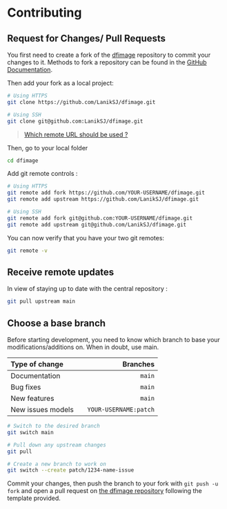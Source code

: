 # Contributing

## Request for Changes/ Pull Requests
You first need to create a fork of the [dfimage](https://github.com/Laniksj/dfimage/) repository to commit your changes to it. Methods to fork a repository can be found in the [GitHub Documentation](https://docs.github.com/en/get-started/quickstart/fork-a-repo).

Then add your fork as a local project:

```sh
# Using HTTPS
git clone https://github.com/LanikSJ/dfimage.git

# Using SSH
git clone git@github.com:LanikSJ/dfimage.git
```

> [Which remote URL should be used ?](https://docs.github.com/en/get-started/getting-started-with-git/about-remote-repositories)

Then, go to your local folder

```sh
cd dfimage
```

Add git remote controls :

```sh
# Using HTTPS
git remote add fork https://github.com/YOUR-USERNAME/dfimage.git
git remote add upstream https://github.com/LanikSJ/dfimage.git

# Using SSH
git remote add fork git@github.com:YOUR-USERNAME/dfimage.git
git remote add upstream git@github.com/LanikSJ/dfimage.git
```

You can now verify that you have your two git remotes:

```sh
git remote -v
```

## Receive remote updates
In view of staying up to date with the central repository :

```sh
git pull upstream main
```

## Choose a base branch
Before starting development, you need to know which branch to base your modifications/additions on. When in doubt, use main.

| Type of change                |           | Branches              |
| :------------------           |:---------:| ---------------------:|
| Documentation                 |           | `main`              |
| Bug fixes                     |           | `main`              |
| New features                  |           | `main`              |
| New issues models             |           | `YOUR-USERNAME:patch` |

```sh
# Switch to the desired branch
git switch main

# Pull down any upstream changes
git pull

# Create a new branch to work on
git switch --create patch/1234-name-issue
```

Commit your changes, then push the branch to your fork with `git push -u fork` and open a pull request on [the dfimage repository](https://github.com/LanikSJ/dfimage/) following the template provided.
